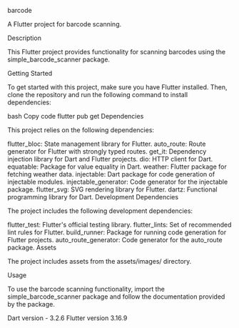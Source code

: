 barcode

A Flutter project for barcode scanning.

Description

This Flutter project provides functionality for scanning barcodes using the simple_barcode_scanner package.

Getting Started

To get started with this project, make sure you have Flutter installed. Then, clone the repository and run the following command to install dependencies:

bash
Copy code
flutter pub get
Dependencies

This project relies on the following dependencies:

flutter_bloc: State management library for Flutter.
auto_route: Route generator for Flutter with strongly typed routes.
get_it: Dependency injection library for Dart and Flutter projects.
dio: HTTP client for Dart.
equatable: Package for value equality in Dart.
weather: Flutter package for fetching weather data.
injectable: Dart package for code generation of injectable modules.
injectable_generator: Code generator for the injectable package.
flutter_svg: SVG rendering library for Flutter.
dartz: Functional programming library for Dart.
Development Dependencies

The project includes the following development dependencies:

flutter_test: Flutter's official testing library.
flutter_lints: Set of recommended lint rules for Flutter.
build_runner: Package for running code generation for Flutter projects.
auto_route_generator: Code generator for the auto_route package.
Assets

The project includes assets from the assets/images/ directory.

Usage

To use the barcode scanning functionality, import the simple_barcode_scanner package and follow the documentation provided by the package.


Dart version - 3.2.6
Flutter version 3.16.9